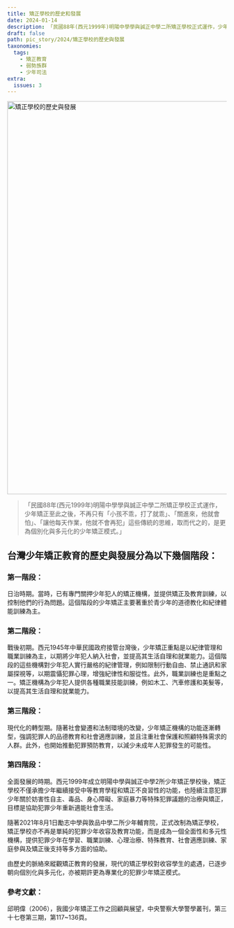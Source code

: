 ```yaml
---
title: 矯正學校的歷史和發展
date: 2024-01-14
description: 「民國88年(西元1999年)明陽中學學與誠正中學二所矯正學校正式運作，少年矯正至此之後，不再只有「小孩不乖，打了就乖」、「關進來，他就會怕」、「讓他每天作業，他就不會再犯」這些傳統的思維，取而代之的，是更為個別化與多元化的少年矯正模式。」
draft: false
path: pic_story/2024/矯正學校的歷史與發展
taxonomies:
  tags: 
    - 矯正教育
    - 弱勢族群
    - 少年司法
extra:
  issues: 3
---
```


<a href="https://gs-foto.s3.ap-southeast-2.amazonaws.com/upload/%E7%9F%AF%E6%AD%A3%E5%AD%B8%E6%A0%A1%E7%9A%84%E6%AD%B7%E5%8F%B2%E8%88%87%E7%99%BC%E5%B1%95.jpg" data-fancybox data-caption="矯正學校的歷史與發展">
  <img src="https://gs-foto.s3.ap-southeast-2.amazonaws.com/upload/%E7%9F%AF%E6%AD%A3%E5%AD%B8%E6%A0%A1%E7%9A%84%E6%AD%B7%E5%8F%B2%E8%88%87%E7%99%BC%E5%B1%95.jpg" width="900" alt="矯正學校的歷史與發展" />
</a>


>「民國88年(西元1999年)明陽中學學與誠正中學二所矯正學校正式運作，少年矯正至此之後，不再只有「小孩不乖，打了就乖」、「關進來，他就會怕」、「讓他每天作業，他就不會再犯」這些傳統的思維，取而代之的，是更為個別化與多元化的少年矯正模式。」

## 台灣少年矯正教育的歷史與發展分為以下幾個階段：

### 第一階段：
日治時期。當時，已有專門關押少年犯人的矯正機構，並提供矯正及教育訓練，以控制他們的行為問題。這個階段的少年矯正主要著重於青少年的道德教化和紀律體能訓練為主。

### 第二階段：
戰後初期。西元1945年中華民國政府接管台灣後，少年矯正重點是以紀律管理和職業訓練為主，以期將少年犯人納入社會，並提高其生活自理和就業能力。這個階段的這些機構對少年犯人實行嚴格的紀律管理，例如限制行動自由、禁止通訊和家屬探視等，以期震懾犯罪心理，增強紀律性和服從性。此外，職業訓練也是重點之一。矯正機構為少年犯人提供各種職業技能訓練，例如木工、汽車修護和美髮等，以提高其生活自理和就業能力。

### 第三階段：
現代化的轉型期。隨著社會變遷和法制環境的改變，少年矯正機構的功能逐漸轉型，強調犯罪人的品德教育和社會適應訓練，並且注重社會保護和照顧特殊需求的人群。此外，也開始推動犯罪預防教育，以減少未成年人犯罪發生的可能性。

### 第四階段：
全面發展的時期。西元1999年成立明陽中學與誠正中學2所少年矯正學校後，矯正學校不僅承擔少年繼續接受中等教育學程和矯正不良習性的功能，也陸續注意犯罪少年關於妨害性自主、毒品、身心障礙、家庭暴力等特殊犯罪議題的治療與矯正，目標是協助犯罪少年重新適能社會生活。

隨著2021年8月1日勵志中學與敦品中學二所少年輔育院，正式改制為矯正學校，矯正學校亦不再是單純的犯罪少年收容及教育功能，而是成為一個全面性和多元性機構，提供犯罪少年在學習、職業訓練、心理治療、特殊教育、社會適應訓練、家庭參與及矯正後支持等多方面的協助。

由歷史的脈絡來縱觀矯正教育的發展，現代的矯正學校對收容學生的處遇，已逐步朝向個別化與多元化，亦被期許更為專業化的犯罪少年矯正模式。

### 參考文獻：
邱明偉（2006），我國少年矯正工作之回顧與展望，中央警察大學警學叢刊，第三十七卷第三期，第117~136頁。
